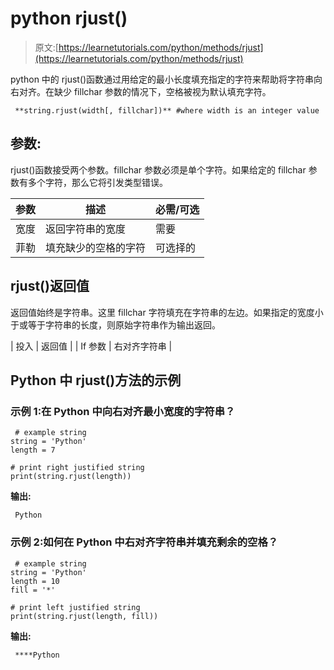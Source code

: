 # python rjust()

> 原文:[https://learnetutorials.com/python/methods/rjust](https://learnetutorials.com/python/methods/rjust)

python 中的 rjust()函数通过用给定的最小长度填充指定的字符来帮助将字符串向右对齐。在缺少 fillchar 参数的情况下，空格被视为默认填充字符。

```
 **string.rjust(width[, fillchar])** #where width is an integer value 

```

## 参数:

rjust()函数接受两个参数。fillchar 参数必须是单个字符。如果给定的 fillchar 参数有多个字符，那么它将引发类型错误。

| 参数 | 描述 | 必需/可选 |
| --- | --- | --- |
| 宽度 | 返回字符串的宽度 | 需要 |
| 菲勒 | 填充缺少的空格的字符 | 可选择的 |

## rjust()返回值

返回值始终是字符串。这里 fillchar 字符填充在字符串的左边。如果指定的宽度小于或等于字符串的长度，则原始字符串作为输出返回。

| 投入 | 返回值 |
| If 参数 | 右对齐字符串 |

## Python 中 rjust()方法的示例

### 示例 1:在 Python 中向右对齐最小宽度的字符串？

```
 # example string
string = 'Python'
length = 7

# print right justified string
print(string.rjust(length)) 

```

**输出:**

```
 Python 
```

### 示例 2:如何在 Python 中右对齐字符串并填充剩余的空格？

```
 # example string
string = 'Python'
length = 10
fill = '*'

# print left justified string
print(string.rjust(length, fill)) 

```

**输出:**

```
 ****Python
```